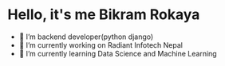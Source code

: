 # Hello, it's me Bikram Rokaya


- 👯 I’m backend developer(python django)
- 🔭 I’m currently working on Radiant Infotech Nepal
- 🌱 I’m currently learning Data Science and Machine Learning



